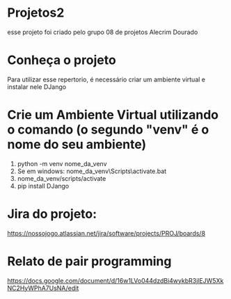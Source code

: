 # Projetos2

esse projeto foi criado pelo grupo 08 de projetos Alecrim Dourado

# Conheça o projeto 

Para utilizar esse repertorio, é necessário criar um ambiente virtual e instalar nele DJango

# Crie um Ambiente Virtual utilizando o comando (o segundo "venv" é o nome do seu ambiente)

1. python -m venv nome_da_venv
2. Se em windows: nome_da_venv\Scripts\activate.bat
3. nome_da_venv/scripts/activate
4. pip install DJango

# Jira do projeto: 

https://nossojogo.atlassian.net/jira/software/projects/PROJ/boards/8

# Relato de pair programming 

https://docs.google.com/document/d/16w1LVo044dzdBi4wykbR3jlEJW5XkNC2HyWPhA7UsNA/edit
